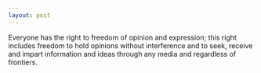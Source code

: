 ```yaml
---
layout: post
---
```


Everyone has the right to freedom of opinion and expression; this right includes
freedom to hold opinions without interference and to seek, receive and impart
information and ideas through any media and regardless of frontiers.
